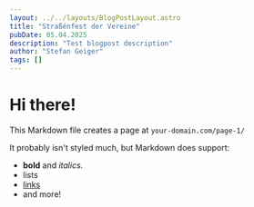 ```yaml
---
layout: ../../layouts/BlogPostLayout.astro
title: "Straßénfest der Vereine"
pubDate: 05.04.2025
description: "Test blogpost description"
author: "Stefan Geiger"
tags: []
---
```


# Hi there!

This Markdown file creates a page at `your-domain.com/page-1/`

It probably isn't styled much, but Markdown does support:

- **bold** and _italics._
- lists
- [links](https://astro.build)
- and more!
